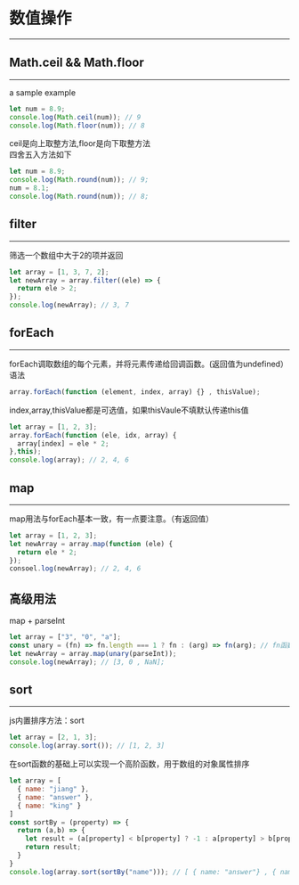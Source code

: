 # 数值操作
---
## Math.ceil && Math.floor
---
a sample example
```js
let num = 8.9;
console.log(Math.ceil(num)); // 9
console.log(Math.floor(num)); // 8
```
ceil是向上取整方法,floor是向下取整方法  
四舍五入方法如下
```js
let num = 8.9;
console.log(Math.round(num)); // 9;
num = 8.1;
console.log(Math.round(num)); // 8;
```
## filter
---
筛选一个数组中大于2的项并返回
```js
let array = [1, 3, 7, 2];
let newArray = array.filter((ele) => {
  return ele > 2;
});
console.log(newArray); // 3, 7
```
## forEach
---
forEach调取数组的每个元素，并将元素传递给回调函数。(返回值为undefined）
语法
```js
array.forEach(function (element, index, array) {} , thisValue);
```
index,array,thisValue都是可选值，如果thisVaule不填默认传递this值
```js
let array = [1, 2, 3];
array.forEach(function (ele, idx, array) {
  array[index] = ele * 2;
},this);
console.log(array); // 2, 4, 6
```
## map
---
map用法与forEach基本一致，有一点要注意。（有返回值）
```js
let array = [1, 2, 3];
let newArray = array.map(function (ele) {
  return ele * 2;
});
consoel.log(newArray); // 2, 4, 6
```
高级用法
---
map + parseInt
```js
let array = ["3", "0", "a"];
const unary = (fn) => fn.length === 1 ? fn : (arg) => fn(arg); // fn函数设置为只接受一个参数
let newArray = array.map(unary(parseInt));
console.log(newArray); // [3, 0 , NaN];
```
## sort
---
js内置排序方法：sort
```js
let array = [2, 1, 3];
console.log(array.sort()); // [1, 2, 3]
```
在sort函数的基础上可以实现一个高阶函数，用于数组的对象属性排序
```js
let array = [
  { name: "jiang" },
  { name: "answer" },
  { name: "king" }
]
const sortBy = (property) => {
  return (a,b) => {
    let result = (a[property] < b[property] ? -1 : a[property] > b[property] ? 1 : 0;
    return result;
  }
}
console.log(array.sort(sortBy("name"))); // [ { name: "answer"} , { name: "jiang" } , { name: "king" } ]
```

